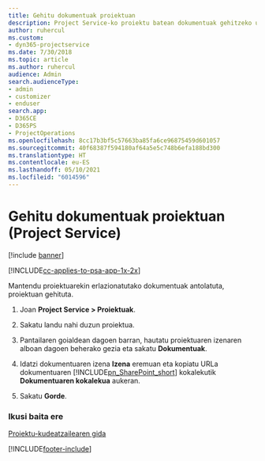 ```yaml
---
title: Gehitu dokumentuak proiektuan
description: Project Service-ko proiektu batean dokumentuak gehitzeko urratsak
author: ruhercul
ms.custom:
- dyn365-projectservice
ms.date: 7/30/2018
ms.topic: article
ms.author: ruhercul
audience: Admin
search.audienceType:
- admin
- customizer
- enduser
search.app:
- D365CE
- D365PS
- ProjectOperations
ms.openlocfilehash: 8cc17b3bf5c57663ba85fa6ce96875459d601057
ms.sourcegitcommit: 40f68387f594180af64a5e5c748b6efa188bd300
ms.translationtype: HT
ms.contentlocale: eu-ES
ms.lasthandoff: 05/10/2021
ms.locfileid: "6014596"
---
```

# <a name="add-documents-to-a-project-project-service"></a>Gehitu dokumentuak proiektuan (Project Service)

[!include [banner](../includes/psa-now-project-operations.md)]

[!INCLUDE[cc-applies-to-psa-app-1x-2x](../includes/cc-applies-to-psa-app-1x-2x.md)]

Mantendu proiektuarekin erlazionatutako dokumentuak antolatuta, proiektuan gehituta.  
  
1. Joan **Project Service > Proiektuak**.  
  
2. Sakatu landu nahi duzun proiektua.  
  
3. Pantailaren goialdean dagoen barran, hautatu proiektuaren izenaren alboan dagoen beherako gezia eta sakatu **Dokumentuak**.  
  
4. Idatzi dokumentuaren izena **Izena** eremuan eta kopiatu URLa dokumentuaren [!INCLUDE[pn_SharePoint_short](../includes/pn-sharepoint-short.md)] kokalekutik **Dokumentuaren kokalekua** aukeran.  
  
5. Sakatu **Gorde**.  
  
### <a name="see-also"></a>Ikusi baita ere  
 [Proiektu-kudeatzailearen gida](../psa/project-manager-guide.md)


[!INCLUDE[footer-include](../includes/footer-banner.md)]